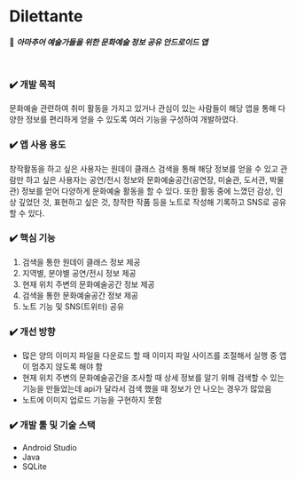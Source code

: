 # Dilettante
🎨 <b><i>아마추어 예술가들을 위한 문화예술 정보 공유 안드로이드 앱</i></b>

<br />

### ✔️ 개발 목적
문화예술 관련하여 취미 활동을 가지고 있거나 관심이 있는 사람들이 해당 앱을 통해 다양한 정보를 편리하게 얻을 수 있도록 여러 기능을 구성하여 개발하였다.


### ✔️ 앱 사용 용도
창작활동을 하고 싶은 사용자는 원데이 클래스 검색을 통해 해당 정보를 얻을 수 있고 관람만 하고 싶은 사용자는 공연/전시 정보와 문화예술공간(공연장, 미술관, 도서관, 박물관) 정보를 얻어 다양하게 문화예술 활동을 할 수 있다. 또한 활동 중에 느꼈던 감상, 인상 깊었던 것, 표현하고 싶은 것, 창작한 작품 등을 노트로 작성해 기록하고 SNS로 공유할 수 있다.


### ✔️ 핵심 기능
1. 검색을 통한 원데이 클래스 정보 제공
2. 지역별, 분야별 공연/전시 정보 제공
3. 현재 위치 주변의 문화예술공간 정보 제공
4. 검색을 통한 문화예술공간 정보 제공
5. 노트 기능 및 SNS(트위터) 공유


### ✔️ 개선 방향
- 많은 양의 이미지 파일을 다운로드 할 때 이미지 파일 사이즈를 조절해서 실행 중 앱이 멈추지 않도록 해야 함
- 현재 위치 주변의 문화예술공간을 조사할 때 상세 정보를 알기 위해 검색할 수 있는 기능을 만들었는데 api가 달라서 검색 했을 때 정보가 안 나오는 경우가 많았음
- 노트에 이미지 업로드 기능을 구현하지 못함


### ✔️ 개발 툴 및 기술 스택
- Android Studio
- Java
- SQLite
